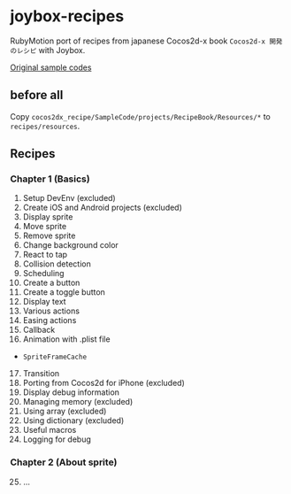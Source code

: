 # joybox-recipes

RubyMotion port of recipes from japanese Cocos2d-x book `Cocos2d-x 開発のレシピ` with Joybox.

[Original sample codes](https://github.com/syuhari/cocos2dx_recipe)

## before all
Copy `cocos2dx_recipe/SampleCode/projects/RecipeBook/Resources/*` to `recipes/resources`.

## Recipes

### Chapter 1 (Basics)
01. Setup DevEnv (excluded)
02. Create iOS and Android projects (excluded)
03. Display sprite
04. Move sprite
05. Remove sprite
06. Change background color
07. React to tap
08. Collision detection
09. Scheduling
10. Create a button
11. Create a toggle button
12. Display text
13. Various actions
14. Easing actions
15. Callback
16. Animation with .plist file
  * `SpriteFrameCache`
17. Transition
18. Porting from Cocos2d for iPhone (excluded)
19. Display debug information
20. Managing memory (excluded)
21. Using array (excluded)
22. Using dictionary (excluded)
23. Useful macros
24. Logging for debug

### Chapter 2 (About sprite)
25. ...

